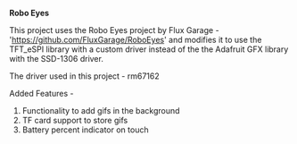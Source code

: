 **Robo Eyes**

This project uses the Robo Eyes project by Flux Garage - 'https://github.com/FluxGarage/RoboEyes'
and modifies it to use the TFT_eSPI library with a custom driver instead of the the Adafruit GFX library
with the SSD-1306 driver. 

The driver used in this project - rm67162

Added Features - 
1. Functionality to add gifs in the background
2. TF card support to store gifs
3. Battery percent indicator on touch
